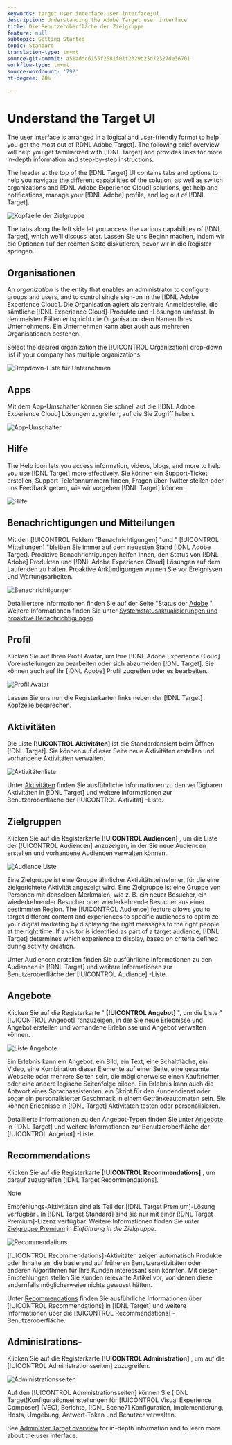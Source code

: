 ```yaml
---
keywords: target user interface;user interface;ui
description: Understanding the Adobe Target user interface
title: Die Benutzeroberfläche der Zielgruppe
feature: null
subtopic: Getting Started
topic: Standard
translation-type: tm+mt
source-git-commit: a51addc6155f2681f01f2329b25d72327de36701
workflow-type: tm+mt
source-wordcount: '792'
ht-degree: 28%

---
```



# Understand the Target UI

The user interface is arranged in a logical and user-friendly format to help you get the most out of [!DNL Adobe Target]. The following brief overview will help you get familiarized with [!DNL Target] and provides links for more in-depth information and step-by-step instructions.

The header at the top of the [!DNL Target] UI contains tabs and options to help you navigate the different capabilities of the solution, as well as switch organizations and [!DNL Adobe Experience Cloud] solutions, get help and notifications, manage your [!DNL Adobe] profile, and log out of [!DNL Target].

![Kopfzeile der Zielgruppe](/help/c-intro/assets/target-header.png)

The tabs along the left side let you access the various capabilities of [!DNL Target], which we&#39;ll discuss later. Lassen Sie uns Beginn machen, indem wir die Optionen auf der rechten Seite diskutieren, bevor wir in die Register springen.

## Organisationen

An *organization* is the entity that enables an administrator to configure groups and users, and to control single sign-on in the [!DNL Adobe Experience Cloud]. Die Organisation agiert als zentrale Anmeldestelle, die sämtliche [!DNL Experience Cloud]-Produkte und -Lösungen umfasst. In den meisten Fällen entspricht die Organisation dem Namen Ihres Unternehmens. Ein Unternehmen kann aber auch aus mehreren Organisationen bestehen.

Select the desired organization the [!UICONTROL Organization] drop-down list if your company has multiple organizations:

![Dropdown-Liste für Unternehmen](/help/c-intro/assets/organizations.png)

## Apps

Mit dem App-Umschalter können Sie schnell auf die [!DNL Adobe Experience Cloud] Lösungen zugreifen, auf die Sie Zugriff haben.

![App-Umschalter](/help/c-intro/assets/apps.png)

## Hilfe 

The Help icon lets you access information, videos, blogs, and more to help you use [!DNL Target] more effectively. Sie können ein Support-Ticket erstellen, Support-Telefonnummern finden, Fragen über Twitter stellen oder uns Feedback geben, wie wir vorgehen [!DNL Target] können.

![Hilfe ](/help/c-intro/assets/help.png)

## Benachrichtigungen und Mitteilungen

Mit den [!UICONTROL Feldern &quot;Benachrichtigungen] &quot;und &quot; [!UICONTROL Mitteilungen] &quot;bleiben Sie immer auf dem neuesten Stand [!DNL Adobe Target]. Proaktive Benachrichtigungen helfen Ihnen, den Status von [!DNL Adobe] Produkten und [!DNL Adobe Experience Cloud] Lösungen auf dem Laufenden zu halten. Proaktive Ankündigungen warnen Sie vor Ereignissen und Wartungsarbeiten.

![ Benachrichtigungen ](/help/c-intro/assets/notifications.png)

Detailliertere Informationen finden Sie auf der Seite &quot;Status der [Adobe](https://status.adobe.com/) &quot;. Weitere Informationen finden Sie unter [Systemstatusaktualisierungen und proaktive Benachrichtigungen](/help/c-intro/assets/notifications.png).

## Profil

Klicken Sie auf Ihren Profil Avatar, um Ihre [!DNL Adobe Experience Cloud] Voreinstellungen zu bearbeiten oder sich abzumelden [!DNL Target]. Sie können auch auf Ihr [!DNL Adobe] Profil zugreifen oder es bearbeiten.

![Profil Avatar](/help/c-intro/assets/change-language.png)

Lassen Sie uns nun die Registerkarten links neben der [!DNL Target] Kopfzeile besprechen.

## Aktivitäten

Die Liste **[!UICONTROL Aktivitäten]** ist die Standardansicht beim Öffnen [!DNL Target]. Sie können auf dieser Seite neue Aktivitäten erstellen und vorhandene Aktivitäten verwalten.

![Aktivitätenliste](/help/c-intro/assets/activities-list.png)

Unter [Aktivitäten](/help/c-activities/activities.md) finden Sie ausführliche Informationen zu den verfügbaren Aktivitäten in [!DNL Target] und weitere Informationen zur Benutzeroberfläche der [!UICONTROL Aktivität] -Liste.

## Zielgruppen

Klicken Sie auf die Registerkarte **[!UICONTROL Audiencen]** , um die Liste der [!UICONTROL Audiencen] anzuzeigen, in der Sie neue Audiencen erstellen und vorhandene Audiencen verwalten können.

![Audience Liste](/help/c-intro/assets/audience-list.png)

Eine Zielgruppe ist eine Gruppe ähnlicher Aktivitätsteilnehmer, für die eine zielgerichtete Aktivität angezeigt wird. Eine Zielgruppe ist eine Gruppe von Personen mit denselben Merkmalen, wie z. B. ein neuer Besucher, ein wiederkehrender Besucher oder wiederkehrende Besucher aus einer bestimmten Region. The [!UICONTROL Audience] feature allows you to target different content and experiences to specific audiences to optimize your digital marketing by displaying the right messages to the right people at the right time. If a visitor is identified as part of a target audience, [!DNL Target] determines which experience to display, based on criteria defined during activity creation.

Unter Audiencen [](/help/c-target/c-audiences/create-audience.md) erstellen finden Sie ausführliche Informationen zu den Audiencen in [!DNL Target] und weitere Informationen zur Benutzeroberfläche der [!UICONTROL Audience] -Liste.

## Angebote

Klicken Sie auf die Registerkarte &quot; **[!UICONTROL Angebot]** &quot;, um die Liste &quot; [!UICONTROL Angebot] &quot;anzuzeigen, in der Sie neue Erlebnisse und Angebot erstellen und vorhandene Erlebnisse und Angebot verwalten können.

![Liste Angebote](/help/c-intro/assets/offers.png)

Ein Erlebnis kann ein Angebot, ein Bild, ein Text, eine Schaltfläche, ein Video, eine Kombination dieser Elemente auf einer Seite, eine gesamte Webseite oder mehrere Seiten sein, die möglicherweise einen Kauftrichter oder eine andere logische Seitenfolge bilden. Ein Erlebnis kann auch die Antwort eines Sprachassistenten, ein Skript für den Kundendienst oder sogar ein personalisierter Geschmack in einem Getränkeautomaten sein. Sie können Erlebnisse in [!DNL Target] Aktivitäten testen oder personalisieren.

Detaillierte Informationen zu den Angebot-Typen finden Sie unter [Angebote](/help/c-experiences/c-manage-content/manage-content.md) in [!DNL Target] und weitere Informationen zur Benutzeroberfläche der [!UICONTROL Angebot] -Liste.

## Recommendations

Klicken Sie auf die Registerkarte **[!UICONTROL Recommendations]** , um darauf zuzugreifen [!DNL Target Recommendations].

>[!NOTE]
>
>Empfehlungs-Aktivitäten sind als Teil der [!DNL Target Premium]-Lösung verfügbar . In [!DNL Target Standard] sind sie nur mit einer [!DNL Target Premium]-Lizenz verfügbar. Weitere Informationen finden Sie unter [Zielgruppe Premium](/help/c-intro/intro.md#premium) in *Einführung in die Zielgruppe*.

![Recommendations](/help/c-intro/assets/recommendations.png)

[!UICONTROL Recommendations]-Aktivitäten zeigen automatisch Produkte oder Inhalte an, die basierend auf früheren Benutzeraktivitäten oder anderen Algorithmen für Ihre Kunden interessant sein könnten. Mit diesen Empfehlungen stellen Sie Kunden relevante Artikel vor, von denen diese andernfalls möglicherweise nichts gewusst hätten.

Unter [Recommendations](/help/c-recommendations/recommendations.md) finden Sie ausführliche Informationen über [!UICONTROL Recommendations] in [!DNL Target] und weitere Informationen über die [!UICONTROL Recommendations] -Benutzeroberfläche.

## Administrations-

Klicken Sie auf die Registerkarte **[!UICONTROL Administration]** , um auf die [!UICONTROL Administrationsseiten] zuzugreifen.

![Administrationsseiten](/help/c-intro/assets/administration.png)

Auf den [!UICONTROL Administrationsseiten] können Sie [!DNL Target]Konfigurationseinstellungen für [!UICONTROL Visual Experience Composer] (VEC), Berichte, [!DNL Scene7] Konfiguration, Implementierung, Hosts, Umgebung, Antwort-Token und Benutzer verwalten.

See [Administer Target overview](/help/administrating-target/administrating-target.md) for in-depth information and to learn more about the user interface.
